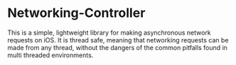 # Networking-Controller

This is a simple, lightweight library for making asynchronous network requests on iOS. It is thread safe, meaning that networking requests can be made from any thread, without the dangers of the common pitfalls found in multi threaded environments. 
